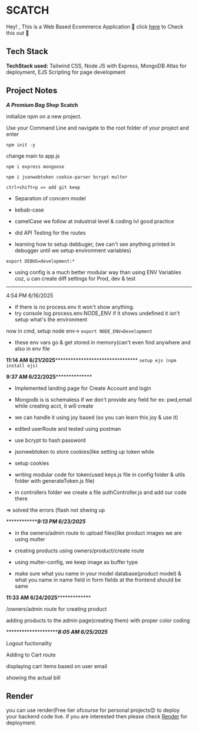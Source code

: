 
# SCATCH
Hey! , This is a Web Based Ecommerce Application 🛒 
click [here](https://scatch-pce3.onrender.com/) to Check this out 🤞

## Tech Stack

**TechStack used:** Tailwind CSS, Node JS with Express, MongoDB Atlas for deployment, EJS Scripting for page development



## Project Notes



***A Premium Bag Shop*** **Scatch**

initialize npm on a new project.

Use your Command Line and navigate to the root folder of your project and enter

```
npm init -y
```
change main to app.js

```
npm i express mongoose 

npm i jsonwebtoken cookie-parser bcrypt multer
```


```
ctrl+shift+p => add git keep
```

- Separation of concern model

- kebab-case
- camelCase we follow at industrial level & coding lvl good practice 

- did API Testing for the routes

- learning how to setup debbuger, (we can't see anything printed in debugger until we setup environment variables)

```
export DEBUG=development:*
```

- using config is a much better modular way than using ENV Variables coz, u can create diff settings for Prod, dev & test

***************************************************************************
4:54 PM 6/16/2025

- if there is no process.env it won't show anything. 
- try console log process.env.NODE_ENV if it shows undefined it isn't setup what's the environment

now in cmd, setup node env-> 
```export NODE_ENV=Development```

- these env vars go & get stored in memory(can't even find anywhere and also in env file

****11:14 AM 6/21/2025************************************
```setup ejs (npm install ejs)```

**********9:37 AM 6/22/2025************************

- Implemented landing page for Create Account and login

- Mongodb is is schemaless if we don't provide any field for ex: pwd,email while creating acct, it will create 
- we can handle it using joy based (so you can learn this joy & use it)

- edited userRoute and tested using postman

- use bcrypt to hash password

- jsonwebtoken to store cookies(like setting up token while 

- setup cookies

- writing modular code for token(used keys.js file in config folder & utils folder with generateToken.js file) 

- in controllers folder we create a file authController.js and add our code there

=> solved the errors (flash not shwing up

*******************9:13 PM 6/23/2025*******

- in the owners/admin route to upload files(like product images we are using multer

- creating products using owners/product/create route
- using multer-config, we keep image as buffer type

- make sure what you name in your model database(product model) & what you name in name field in form fields at the frontend should be same

******11:33 AM 6/24/2025*******************

/owners/admin route for creating product

adding products to the admin page(creating them)
with proper color coding

*************************8:05 AM 6/25/2025*****

Logout fuctionality

Adding to Cart route 

displaying cart items based on user email 

showing the actual bill




## Render
you can use render(Free tier ofcourse for personal projects😊 to deploy your backend code live. if you are interested then please check [Render](https://render.com/) for deployment.

